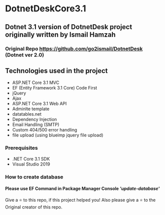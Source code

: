 # DotnetDeskCore3.1

## Dotnet 3.1 version of DotnetDesk project originally written by Ismail Hamzah

### Original Repo https://github.com/go2ismail/DotnetDesk (Dotnet ver 2.0)

## Technologies used in the project

- ASP.NET Core 3.1 MVC
- EF (Entity Framework 3.1 Core) Code First
- jQuery
- Ajax
- ASP.NET Core 3.1 Web API
- Adminlte template
- datatables.net
- Dependency Injection
- Email Handling (SMTP)
- Custom 404/500 error handling
- file upload (using blueimp jquery file upload)

### Prerequisites 
- .NET Core 3.1 SDK
- Visual Studio 2019

### How to create database
#### Please use EF Command in Package Manager Console *__'update-database'__*


Give a ⭐️ to this repo, if this project helped you! Also please give a ⭐️ to the Original creator of this repo. 

